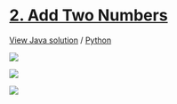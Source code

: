 # [2. Add Two Numbers](https://leetcode.com/problems/add-two-numbers/)

[View Java solution](https://github.com/hanggrian/leetcode-playground/blob/main/problems/src/main/java/AddTwoNumbers.java)
/ [Python](https://github.com/hanggrian/leetcode-playground/blob/main/problems/python/src/add_two_numbers.py)

![](https://github.com/hendraanggrian/leetcode-playground/raw/assets/problem2_1.svg)

![](https://github.com/hendraanggrian/leetcode-playground/raw/assets/problem2_2.svg)

![](https://github.com/hendraanggrian/leetcode-playground/raw/assets/problem2_3.svg)
